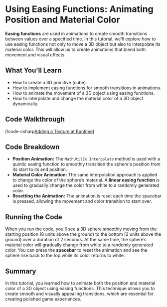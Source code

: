 # Using Easing Functions: Animating Position and Material Color

**Easing functions** are used in animations to create smooth transitions between values over a specified time. In this tutorial, we'll explore how to use easing functions not only to move a 3D object but also to interpolate its material color. This will allow us to create animations that blend both movement and visual effects.

## What You'll Learn
- How to create a 3D primitive (cube).
- How to implement easing functions for smooth transitions in animations.
- How to animate the movement of a 3D object using easing functions.
- How to interpolate and change the material color of a 3D object dynamically.

## Code Walkthrough

[!code-csharp[Adding a Texture at Runtime](../../../examples/snippets/Easing_Example01/Program.cs)]

## Code Breakdown

- **Position Animation:** The `MathUtilEx.Interpolate` method is used with a quintic easing function to smoothly transition the sphere's position from its start to its end position.
- **Material Color Animation:** The same interpolation approach is applied to change the color of the sphere’s material. A **linear easing function** is used to gradually change the color from white to a randomly generated color.
- **Resetting the Animation:** The animation is reset each time the spacebar is pressed, allowing the movement and color transition to start over.

## Running the Code

When you run the code, you'll see a 3D sphere smoothly moving from the starting position (8 units above the ground) to the bottom (2 units above the ground) over a duration of 2 seconds. At the same time, the sphere’s material color will gradually change from white to a randomly generated color. You can press the **spacebar** to reset the animation and see the sphere rise back to the top while its color returns to white.

## Summary

In this tutorial, you learned how to animate both the position and material color of a 3D object using easing functions. This technique allows you to create smooth and visually appealing transitions, which are essential for creating polished game experiences.